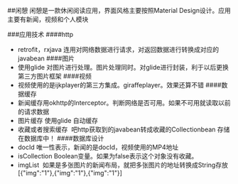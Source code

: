 ##闲憩
闲憩是一款休闲阅读应用，界面风格主要按照Material Design设计。应用主要有新闻，视频和个人模块

###应用技术
####http
* retrofit，rxjava 连用对网络数据进行请求，对返回数据进行转换成对应的javabean
####图片
* 使用glide 对图片进行处理。图片处理同时。对glide进行封装，利于以后更换第三方图片框架
####视频
* 视频使用的是ijkplayer的第三方集成。giraffeplayer。效果还算不错
####数据缓存
* 新闻缓存用okhttp的Interceptor。判断网络是否可用。如果不可用就读取以前的请求数据
* 图片缓存 使用glide 自动缓存
* 收藏或者搜索缓存  吧http获取到的javabean转成收藏的Collectionbean 存储在数据库中！
####数据库设计
* docId 唯一性表示，新闻的是docId，视频使用的MP4地址
* isCollection Boolean变量。如果为false表示这个对象没有收藏。
* imgList  如果是多张图片的新闻布局，就把多张图片的地址转换成String存放[{"img":"1"},{"img":"1"},{"img":"1"}]
